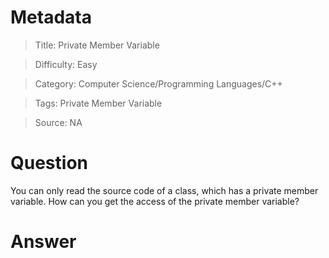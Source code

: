 # Metadata
> Title: Private Member Variable

> Difficulty: Easy

> Category: Computer Science/Programming Languages/C++

> Tags: Private Member Variable

> Source: NA

# Question
You can only read the source code of a class, which has a private member variable. How can you get the access of the private member variable?

# Answer
